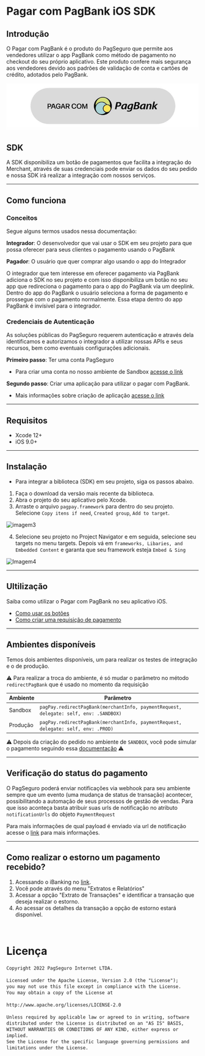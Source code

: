 # Pagar com PagBank iOS SDK

## Introdução
O Pagar com PagBank é o produto do PagSeguro que permite aos vendedores utilizar o app PagBank como método de pagamento no checkout do seu próprio aplicativo. Este produto confere mais segurança aos vendedores devido aos padrões de validação de conta e cartões de crédito, adotados pelo PagBank. 

![botoesPagPay](docs/images/example_light_button.png)

## SDK

A SDK disponibiliza um botão de pagamentos que facilita a integração do Merchant, através de suas credenciais pode enviar os dados do seu pedido e nossa SDK irá realizar a integração com nossos serviços. 

---

## Como funciona

### Conceitos

Segue alguns termos usados nessa documentação:

**Integrador**: O desenvolvedor que vai usar o SDK em seu projeto para que possa oferecer para seus clientes o pagamento usando o PagBank

**Pagador**: O usuário que quer comprar algo usando o app do Integrador

O integrador que tem interesse em oferecer pagamento via PagBank adiciona o SDK no seu projeto e com isso disponibiliza um botão no seu app que redireciona o pagamento para o app do PagBank via um deeplink. Dentro do app do PagBank o usuário seleciona a forma de pagamento e prossegue com o pagamento normalmente. Essa etapa dentro do app PagBank é invísivel para o integrador.

### Credenciais de Autenticação
As soluções públicas do PagSeguro requerem autenticação e através dela identificamos e autorizamos o integrador a utilizar nossas APIs e seus recursos, bem como eventuais configurações adicionais.

**Primeiro passo**: Ter uma conta PagSeguro

- Para criar uma conta no nosso ambiente de Sandbox [acesse o link](https://acesso.pagseguro.uol.com.br/sandbox)

**Segundo passo**: Criar uma aplicação para utilizar o pagar com PagBank.
- Mais informações sobre criação de aplicação [acesse o link](https://dev.pagseguro.uol.com.br/reference/connect-create-client)

___

## Requisitos

- Xcode 12+
- iOS 9.0+

___

## Instalação
- Para integrar a biblioteca (SDK) em seu projeto, siga os passos abaixo.
1. Faça o download da versão mais recente da biblioteca.
2. Abra o projeto do seu aplicativo pelo Xcode.
3. Arraste o arquivo `pagpay.framework` para dentro do seu projeto. Selecione `Copy itens if need`, `Created group`, `Add to target`.

![imagem3](https://user-images.githubusercontent.com/68859160/114779283-4a074d80-9d4c-11eb-9ac8-6b0d28185a52.png)

4. Selecione seu projeto no Project Navigator e em seguida, selecione seu targets no menu targets. Depois vá em `frameworks, Libaries, and Embedded Content` e garanta que seu framework esteja `Embed & Sing`

![Imagem4](https://user-images.githubusercontent.com/68859160/114779354-65725880-9d4c-11eb-80bd-7e18eafec923.png)
___

## Ultilização
Saiba como utilizar o Pagar com PagBank no seu aplicativo iOS.

* [Como usar os botões](docs/buttons.md)
* [Como criar uma requisição de pagamento](docs/how_to_use.md)

___

## Ambientes disponíveis
Temos dois ambientes disponíveis, um para realizar os testes de integração e o de produção.

:warning: Para realizar a troca do ambiente, é só mudar o parâmetro no método `redirectPagBank` que é usado no momento da requisição


| Ambiente | Parâmetro|
|----------|----------|
| Sandbox  | `pagPay.redirectPagBank(merchantInfo, paymentRequest, delegate: self, env: .SANDBOX)`|
| Produção | `pagPay.redirectPagBank(merchantInfo, paymentRequest, delegate: self, env: .PROD)`|

:warning: Depois da criação do pedido no ambiente de `SANDBOX`, você pode simular o pagamento seguindo essa [documentação](https://dev.pagseguro.uol.com.br/reference/pagando-um-pedido-com-deeplink-em-sandbox) :warning:

___


## Verificação do status do pagamento

O PagSeguro poderá enviar notificações via webhook para seu ambiente sempre que um evento (uma mudança de status de transação) acontecer, possibilitando a automação de seus processos de gestão de vendas.
Para que isso aconteça basta atribuir suas urls de notificação no atributo `notificationUrls` do objeto `PaymentRequest`

Para mais informações de qual payload é enviado via url de notificação acesse o [link](https://dev.pagseguro.uol.com.br/reference/charge-webhook) para mais informações.


___


## Como realizar o estorno um pagamento recebido?

1. Acessando o iBanking no [link](https://acesso.pagseguro.uol.com.br/).
2. Você pode através do menu "Extratos e Relatórios" 
3. Acessar a opção "Extrato de Transações" e identificar a transação que deseja realizar o estorno. 
4. Ao acessar os detalhes da transação a opção de estorno estará disponível.

<br>

Licença
=======

    Copyright 2022 PagSeguro Internet LTDA.

    Licensed under the Apache License, Version 2.0 (the "License");
    you may not use this file except in compliance with the License.
    You may obtain a copy of the License at

    http://www.apache.org/licenses/LICENSE-2.0

    Unless required by applicable law or agreed to in writing, software
    distributed under the License is distributed on an "AS IS" BASIS,
    WITHOUT WARRANTIES OR CONDITIONS OF ANY KIND, either express or implied.
    See the License for the specific language governing permissions and
    limitations under the License.
